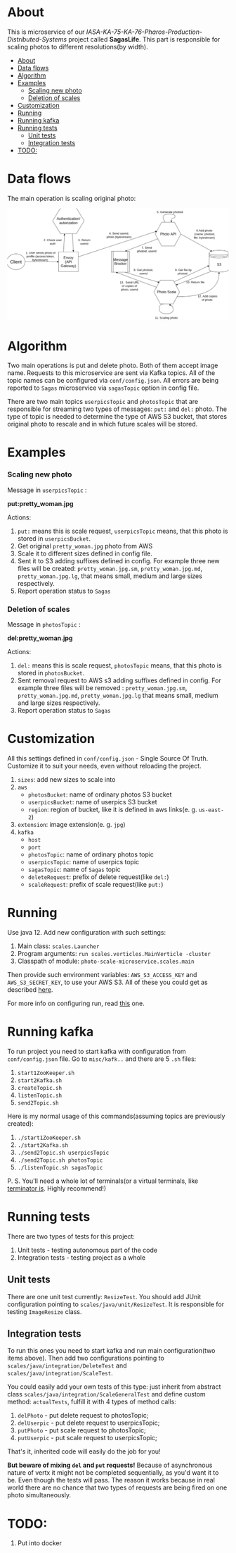 # About

This is microservice of our *IASA-KA-75-KA-76-Pharos-Production-Distributed-Systems* project called **SagasLife**. This part is responsible for scaling photos to different resolutions(by width).

- [About](#about)
- [Data flows](#data-flows)
- [Algorithm](#algorithm)
- [Examples](#examples)
    + [Scaling new photo](#scaling-new-photo)
    + [Deletion of scales](#deletion-of-scales)
- [Customization](#customization)
- [Running](#running)
- [Running kafka](#running-kafka)
- [Running tests](#running-tests)
  * [Unit tests](#unit-tests)
  * [Integration tests](#integration-tests)
- [TODO:](#todo-)

# Data flows

The main operation is scaling original photo:



![Scaling](misc/img/PUT.png)

# Algorithm

Two main operations is put and delete photo. Both of them accept image name. Requests to this microservice are sent via Kafka topics. All of the topic names can be configured via `conf/config.json`. All errors are being reported to `Sagas` microservice via `sagasTopic` option in config file. 

There are two main topics `userpicsTopic` and `photosTopic` that are responsible for streaming two types of messages: `put:` and `del:` photo. The type of topic is needed to determine the type of AWS S3 bucket, that stores original photo to rescale and in which future scales will be stored.

# Examples

### Scaling new photo

Message in `userpicsTopic` : 

**put:pretty_woman.jpg**

Actions:

1. `put:` means this is scale request, `userpicsTopic` means, that this photo is stored in `userpicsBucket`.
2. Get original `pretty_woman.jpg` photo from AWS
3. Scale it to different sizes defined in config file.
4. Sent it to S3 adding suffixes defined in config. For example three new files will be created: `pretty_woman.jpg.sm`, `pretty_woman.jpg.md`, `pretty_woman.jpg.lg`, that means small, medium and large sizes respectively.
5. Report operation status to `Sagas`

### Deletion of scales

Message in `photosTopic` :  

**del:pretty_woman.jpg**

Actions:

1. `del:` means this is scale request, `photosTopic` means, that this photo is stored in `photosBucket`.
2. Sent removal request to AWS s3 adding suffixes defined in config. For example three files will be removed : `pretty_woman.jpg.sm`, `pretty_woman.jpg.md`, `pretty_woman.jpg.lg` that means small, medium and large sizes respectively.
3. Report operation status to `Sagas`

# Customization

All this settings defined in `conf/config.json` - Single Source Of Truth. Customize it to suit your needs, even without reloading the project.

1. `sizes`: add new sizes to scale into
2. `aws`
   - `photosBucket`: name of ordinary photos S3 bucket
   - `userpicsBucket`: name of userpics S3 bucket
   - `region`: region of bucket, like it is defined in aws links(e. g. `us-east-2`)
3. `extension`: image extension(e. g. `jpg`)
4. `kafka`
   - `host`
   - `port`
   - `photosTopic`: name of ordinary photos topic
   - `userpicsTopic`: name of userpics topic
   - `sagasTopic`: name of `Sagas` topic
   - `deleteRequest`: prefix of delete request(like `del:`) 
   - `scaleRequest`: prefix of scale request(like `put:`)
   
# Running

Use java 12. Add new configuration with such settings:
1. Main class: `scales.Launcher`
2. Program arguments: `run scales.verticles.MainVerticle -cluster`
3. Classpath of module: `photo-scale-microservice.scales.main`

Then provide such environment variables: `AWS_S3_ACCESS_KEY` and `AWS_S3_SECRET_KEY`, to use your AWS S3. All of these you could get as described [here](https://support.infinitewp.com/support/solutions/articles/212258-where-are-my-amazon-s3-credentials-).

For more info on configuring run, read [this](https://github.com/IASA-HUB/vertx-starter-pack/wiki/How-to-make-things-work) one.

# Running kafka

To run project you need to start kafka with configuration from `conf/config.json` file. Go to `misc/kafk..` and there are 5 `.sh` files:

1. `start1ZooKeeper.sh`
2. `start2Kafka.sh`
3. `createTopic.sh`
4. `listenTopic.sh`
5. `send2Topic.sh`

Here is my normal usage of this commands(assuming topics are previously created):
1. `./start1ZooKeeper.sh`
2. `./start2Kafka.sh`
3. `./send2Topic.sh userpicsTopic`
4. `./send2Topic.sh photosTopic`
5. `./listenTopic.sh sagasTopic`



P. S. You'll need a whole lot of terminals(or a virtual terminals, like [terminator is](https://terminator-gtk3.readthedocs.io/en/latest/#). Highly recommend!)

# Running tests

There are two types of tests for this project:
1. Unit tests - testing autonomous part of the code
2. Integration tests - testing project as a whole

## Unit tests

There are one unit test currently: `ResizeTest`. You should add JUnit configuration pointing to `scales/java/unit/ResizeTest`.
It is responsible for testing `ImageResize` class.

## Integration tests

To run this ones you need to start kafka and run main configuration(two items above). 
Then add two configurations pointing to `scales/java/integration/DeleteTest` and `scales/java/integration/ScaleTest`.

You could easily add your own tests of this type: just inherit from abstract class `scales/java/integration/ScaleGeneralTest` 
and define custom method: `actualTests`, fulfill it with 4 types of method calls: 

1. `delPhoto` - put delete request to photosTopic;
2. `delUserpic` - put delete request to userpicsTopic;
3. `putPhoto` - put scale request to photosTopic;
4. `putUserpic` - put scale request to userpicsTopic;

That's it, inherited code will easily do the job for you!

**But beware of mixing `del` and `put` requests!**
Because of asynchronous nature of vertx it might not be completed sequentially, as you'd want it to be.
Even though the tests will pass. The reason it works because in real world there are no chance that two
types of requests are being fired on one photo simultaneously.

# TODO:

1. Put into docker
